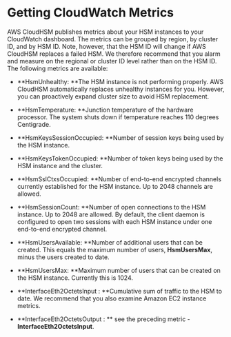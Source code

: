 # Getting CloudWatch Metrics<a name="hsm-metrics-cw"></a>

AWS CloudHSM publishes metrics about your HSM instances to your CloudWatch dashboard\. The metrics can be grouped by region, by cluster ID, and by HSM ID\. Note, however, that the HSM ID will change if AWS CloudHSM replaces a failed HSM\. We therefore recommend that you alarm and measure on the regional or cluster ID level rather than on the HSM ID\. The following metrics are available: 

+ **HsmUnhealthy: **The HSM instance is not performing properly\. AWS CloudHSM automatically replaces unhealthy instances for you\. However, you can proactively expand cluster size to avoid HSM replacement\. 

+ **HsmTemperature: **Junction temperature of the hardware processor\. The system shuts down if temperature reaches 110 degrees Centigrade\. 

+ **HsmKeysSessionOccupied: **Number of session keys being used by the HSM instance\.

+ **HsmKeysTokenOccupied: **Number of token keys being used by the HSM instance and the cluster\. 

+ **HsmSslCtxsOccupied: **Number of end\-to\-end encrypted channels currently established for the HSM instance\. Up to 2048 channels are allowed\. 

+ **HsmSessionCount: **Number of open connections to the HSM instance\. Up to 2048 are allowed\. By default, the client daemon is configured to open two sessions with each HSM instance under one end\-to\-end encrypted channel\. 

+ **HsmUsersAvailable: **Number of additional users that can be created\. This equals the maximum number of users, **HsmUsersMax**, minus the users created to date\. 

+ **HsmUsersMax: **Maximum number of users that can be created on the HSM instance\. Currently this is 1024\.

+ **InterfaceEth2OctetsInput : **Cumulative sum of traffic to the HSM to date\. We recommend that you also examine Amazon EC2 instance metrics\.

+ **InterfaceEth2OctetsOutput : ** see the preceding metric \- **InterfaceEth2OctetsInput**\.